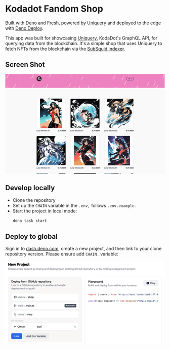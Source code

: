 # Kodadot Fandom Shop

Built with [Deno](https://deno.land/) and
[Fresh](https://fresh.deno.dev/), powered by [Uniquery](https://github.com/kodadot/uniquery) and deployed to the edge with [Deno Deploy](https://deno.com/deploy).

This app was built for showcasing [Uniquery](https://github.com/kodadot/uniquery), KodaDot's GraphQL API, for querying data from the blockchain. It's a simple shop that uses Uniquery to fetch NFTs from the blockchain via the [SubSquid indexer](http://subsquid.io).

## Screen Shot

![Screen Shot](./static/screen_shot.png)

## Develop locally

- Clone the repository
- Set up the `CHAIN` variable in the `.env,` follows `.env.example`.
- Start the project in local mode:
  ```bash
  deno task start
  ```

## Deploy to global

Sign in to [dash.deno.com](https://dash.deno.com), create a new project, and then link to your clone repository version. Please ensure add `CHAIN.` variable:

![Screen Shot 2](./static/screen_shot_2.png)
